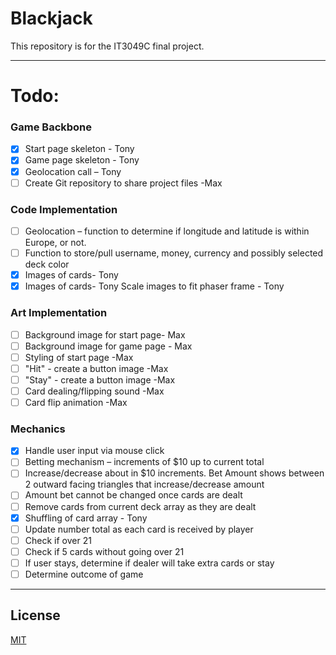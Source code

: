 # Blackjack

This repository is for the IT3049C final project.

---
# Todo:

### Game Backbone
- [x] Start page skeleton - Tony 
- [x] Game page skeleton - Tony 
- [x] Geolocation call – Tony 
- [ ] Create Git repository to share project files -Max 

### Code Implementation
- [ ] Geolocation – function to determine if longitude and latitude is within Europe, or not. 
- [ ] Function to store/pull username, money, currency and possibly selected deck color 
- [x] Images of cards- Tony 
- [x] Images of cards- Tony Scale images to fit phaser frame - Tony 

### Art Implementation
- [ ] Background image for start page- Max 
- [ ] Background image for game page - Max 
- [ ] Styling of start page -Max 
- [ ] "Hit" - create a button image -Max
- [ ] "Stay" - create a button image -Max
- [ ] Card dealing/flipping sound -Max
- [ ] Card flip animation -Max

### Mechanics
- [x] Handle user input via mouse click 
- [ ] Betting mechanism – increments of $10 up to current total 
- [ ] Increase/decrease about in $10 increments. Bet Amount shows between 2 outward facing triangles that increase/decrease amount 
- [ ] Amount bet cannot be changed once cards are dealt 
- [ ] Remove cards from current deck array as they are dealt 
- [x] Shuffling of card array - Tony 
- [ ] Update number total as each card is received by player 
- [ ] Check if over 21 
- [ ] Check if 5 cards without going over 21 
- [ ] If user stays, determine if dealer will take extra cards or stay 
- [ ] Determine outcome of game 

---

## License
[MIT](https://choosealicense.com/licenses/mit/)